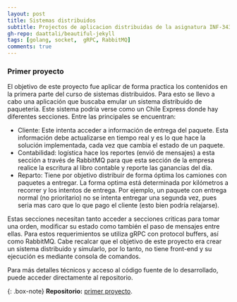 ```yaml
---
layout: post
title: Sistemas distribuidos
subtitle: Projectos de aplicacion distribuidas de la asignatura INF-343
gh-repo: daattali/beautiful-jekyll
tags: [golang, socket,  gRPC, RabbitMQ]
comments: true
---
```


### Primer proyecto

El objetivo de este proyecto fue aplicar de forma practica los contenidos en la primera parte del curso de sistemas distribuidos. Para esto se llevo a cabo una aplicación que buscaba emular un sistema distribuido de paquetería. Este sistema podría verse como un Chile Express donde hay diferentes secciones. Entre las principales se encuentran:

- Cliente: Este intenta acceder a información de entrega del paquete. Esta información debe actualizarse en tiempo real y es lo que hace la solución implementada, cada vez que cambia el estado de un paquete.
- Contabilidad: logística hace los reportes (envió de mensajes) a esta sección a través de RabbitMQ para que esta sección de la empresa realice la escritura al libro contable y reporte las ganancias del día.
- Reparto: Tiene por objetivo distribuir de forma óptima los camiones con paquetes a entregar. La forma optima está determinada por kilómetros a recorrer y los intentos de entrega. Por ejemplo, un paquete con entrega normal (no prioritario) no se intenta entregar una segunda vez, pues seria mas caro que lo que pago el cliente (esto bien podría relajarse).

Estas secciones necesitan tanto acceder a secciones criticas para tomar una orden, modificar su estado como también el paso de mensajes entre ellas. Para estos requerimientos se utiliza gRPC con protocol buffers, así como RabbitMQ. Cabe recalcar que el objetivo de este proyecto era crear un sistema distribuido y simularlo, por lo tanto, no tiene front-end y su ejecución es mediante consola de comandos.

Para más detalles técnicos y acceso al código fuente de lo desarrollado, puede acceder directamente al repositorio.


{: .box-note}
**Repositorio:** [primer proyecto](https://github.com/ralbarnezs/lab1).
